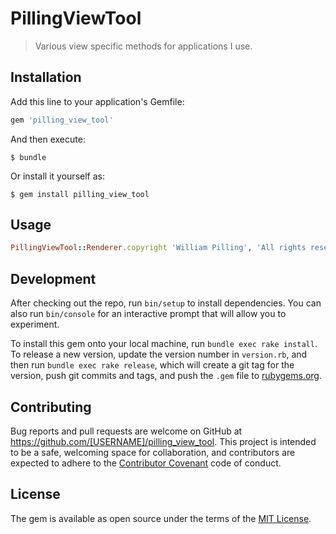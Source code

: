 # PillingViewTool

>Various view specific methods for applications I use.

## Installation

Add this line to your application's Gemfile:

```ruby
gem 'pilling_view_tool'
```

And then execute:

    $ bundle

Or install it yourself as:

    $ gem install pilling_view_tool

## Usage
```ruby
PillingViewTool::Renderer.copyright 'William Pilling', 'All rights reserved' 
```
## Development

After checking out the repo, run `bin/setup` to install dependencies. You can also run `bin/console` for an interactive prompt that will allow you to experiment.

To install this gem onto your local machine, run `bundle exec rake install`. To release a new version, update the version number in `version.rb`, and then run `bundle exec rake release`, which will create a git tag for the version, push git commits and tags, and push the `.gem` file to [rubygems.org](https://rubygems.org).

## Contributing

Bug reports and pull requests are welcome on GitHub at https://github.com/[USERNAME]/pilling_view_tool. This project is intended to be a safe, welcoming space for collaboration, and contributors are expected to adhere to the [Contributor Covenant](http://contributor-covenant.org) code of conduct.


## License

The gem is available as open source under the terms of the [MIT License](http://opensource.org/licenses/MIT).

